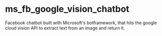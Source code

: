 # ms_fb_google_vision_chatbot
Facebook chatbot built with Microsoft's botframework, that hits the google cloud vision API to extract text from an image and return it.
